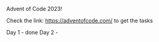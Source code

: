 Advent of Code 2023!

Check the link: https://adventofcode.com/ to get the tasks

Day 1 - done
Day 2 - 
